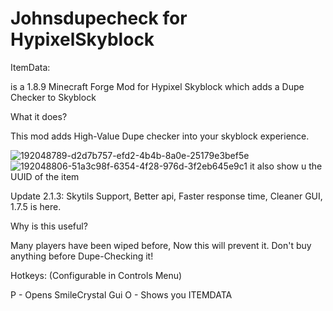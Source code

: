 # Johnsdupecheck for HypixelSkyblock

ItemData:

is a 1.8.9 Minecraft Forge Mod for Hypixel Skyblock which adds a Dupe Checker to Skyblock

What it does?

This mod adds High-Value Dupe checker into your skyblock experience.

![192048789-d2d7b757-efd2-4b4b-8a0e-25179e3bef5e](https://user-images.githubusercontent.com/82175974/192103344-4cc9efe8-28e8-4e82-9cda-8664597a6a6a.png)
![192048806-51a3c98f-6354-4f28-976d-3f2eb645e9c1](https://user-images.githubusercontent.com/82175974/192103444-e14e0044-19ba-4f97-be7e-b2efbeadf3f1.png)
it also show u the UUID of the item

Update 2.1.3: Skytils Support, Better api, Faster response time, Cleaner GUI, 1.7.5 is here.

Why is this useful?

Many players have been wiped before, Now this will prevent it. Don't buy anything before Dupe-Checking it!

Hotkeys: (Configurable in Controls Menu)

P - Opens SmileCrystal Gui O - Shows you ITEMDATA
